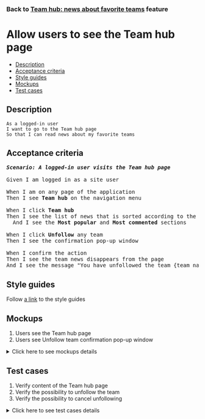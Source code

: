 ### Back to [Team hub: news about favorite teams](../../README.md) feature

# Allow users to see the Team hub page

- [Description](#description)
- [Acceptance criteria](#acceptance-criteria)
- [Style guides](#style-guides)
- [Mockups](#mockups)
- [Test cases](#test-cases)

## Description

    As a logged-in user
    I want to go to the Team hub page
    So that I can read news about my favorite teams

## Acceptance criteria

<pre>
<b><i>Scenario: A logged-in user visits the Team hub page</i></b>

Given I am logged in as a site user

When I am on any page of the application
Then I see <b>Team hub</b> on the navigation menu

When I click <b>Team hub</b>
Then I see the list of news that is sorted according to the teams I selected in my personal cabinet
  And I see the <b>Most popular</b> and <b>Most commented</b> sections

When I click <b>Unfollow</b> any team
Then I see the confirmation pop-up window

When I confirm the action
Then I see the team news disappears from the page
And I see the message "You have unfollowed the team {team name}!"
</pre>

## Style guides

Follow [a link](https://www.figma.com/proto/0zkkf5WC77OSpvyD6YXpFE/Style-guides?page-id=0%3A1&node-id=19%3A5368&viewport=266%2C48%2C0.54&scaling=min-zoom&starting-point-node-id=19%3A5368) to the style guides

## Mockups

1. Users see the Team hub page
3. Users see Unfollow team confirmation pop-up window

<details>
  <summary>Click here to see mockups details</summary>

**1. Users see the Team hub page:**

![Users see the Team hub page](/sports_hub_portal/web_application_features/team_hub/images/team_hub_page.png)

**2. Users see Unfollow team confirmation pop-up window:**

![Users see Unfollow team confirmation pop-up window](/sports_hub_portal/web_application_features/team_hub/images/unfollow_team_confirmation_popup.png)

</details>

## Test cases

1. Verify content of the Team hub page
2. Verify the possibility to unfollow the team
3. Verify the possibility to cancel unfollowing

<details>
  <summary>Click here to see test cases details</summary>

### **#1. Verify content of the Team hub page**

|Preconditions|Steps|Expected result
--------------|-----|----------
|- Log in with user account</br>- There are Team1 and Team2 followed by the user|1) Click <b>Team hub</b> in the navigation menu</br>2) Examine the page|2) There is news for each team followed by the user. There are <b>Most Popular</b> and <b>Most Commented</b> sections in case they are enabled by admin|

### **#2. Verify the possibility to unfollow the team**

|Preconditions|Steps|Expected result
--------------|-----|----------
|- Log in with user account</br>- There are some teams followed by the user|1) Click <b>Unfollow</b> for any team</br>2) On the confirmation pop-up window, click <b>Yes</b></br>3) Go to <b>Team hub</b> list in Personal cabinet|2) The team section with news disappears from the page and the system displays the message "You have unfollowed the team {team name}!"</br>3) The removed team is not present on the list|

### **#3. Verify the possibility to cancel unfollowing**

|Preconditions|Steps|Expected result
--------------|-----|----------
|- Log in with user account</br>- There are some teams followed by the user|1) Click <b>Unfollow</b> for any team</br>2) On the confirmation pop-up window, click <b>No</b></br>3) Go to <b>Team hub</b> list in Personal cabinet|2) The team section with news is still present on the page</br>3) The team is still present on the list|
</details>
